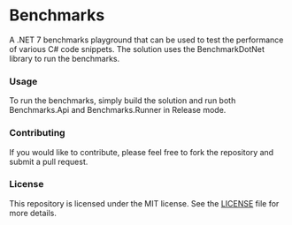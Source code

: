 # Benchmarks
Α .ΝΕΤ 7 benchmarks playground that can be used to test the performance of various C# code snippets.
The solution uses the BenchmarkDotNet library to run the benchmarks.

### Usage
To run the benchmarks, simply build the solution and run both Benchmarks.Api and Benchmarks.Runner in Release mode.

### Contributing
If you would like to contribute, please feel free to fork the repository and submit a pull request.

### License
This repository is licensed under the MIT license. See the [LICENSE](LICENSE) file for more details.
